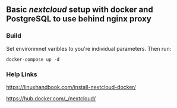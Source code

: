 ## Basic *nextcloud* setup with docker and PostgreSQL to use behind nginx proxy

### Build

Set environmnet varibles to you're individual parameters. Then run:
```
docker-compose up -d
```

### Help Links

https://linuxhandbook.com/install-nextcloud-docker/

https://hub.docker.com/_/nextcloud/
